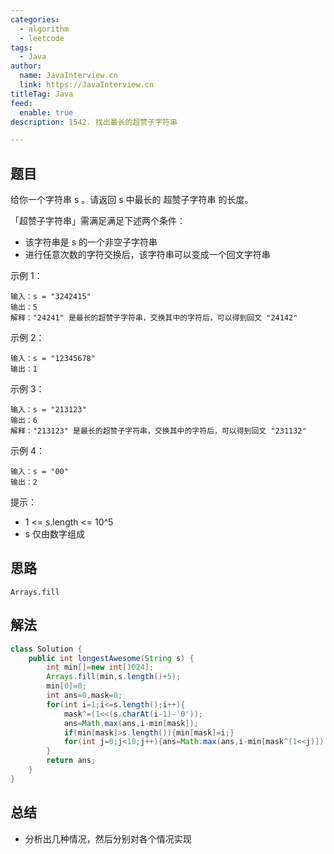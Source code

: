 ```yaml
---
categories:
  - algorithm
  - leetcode
tags:
  - Java
author: 
  name: JavaInterview.cn
  link: https://JavaInterview.cn
titleTag: Java
feed:
  enable: true
description: 1542. 找出最长的超赞子字符串

---
```


## 题目
给你一个字符串 s 。请返回 s 中最长的 超赞子字符串 的长度。

「超赞子字符串」需满足满足下述两个条件：

* 该字符串是 s 的一个非空子字符串
* 进行任意次数的字符交换后，该字符串可以变成一个回文字符串


示例 1：

    输入：s = "3242415"
    输出：5
    解释："24241" 是最长的超赞子字符串，交换其中的字符后，可以得到回文 "24142"
示例 2：

    输入：s = "12345678"
    输出：1
示例 3：

    输入：s = "213123"
    输出：6
    解释："213123" 是最长的超赞子字符串，交换其中的字符后，可以得到回文 "231132"
示例 4：

    输入：s = "00"
    输出：2


提示：

* 1 <= s.length <= 10^5
* s 仅由数字组成


## 思路

    Arrays.fill

## 解法
```java
class Solution {
    public int longestAwesome(String s) {
        int min[]=new int[1024];
        Arrays.fill(min,s.length()+5);
        min[0]=0;
        int ans=0,mask=0;
        for(int i=1;i<=s.length();i++){
            mask^=(1<<(s.charAt(i-1)-'0'));
            ans=Math.max(ans,i-min[mask]);
            if(min[mask]>s.length()){min[mask]=i;}
            for(int j=0;j<10;j++){ans=Math.max(ans,i-min[mask^(1<<j)]);}
        }
        return ans;
    }
}

```

## 总结

- 分析出几种情况，然后分别对各个情况实现 
